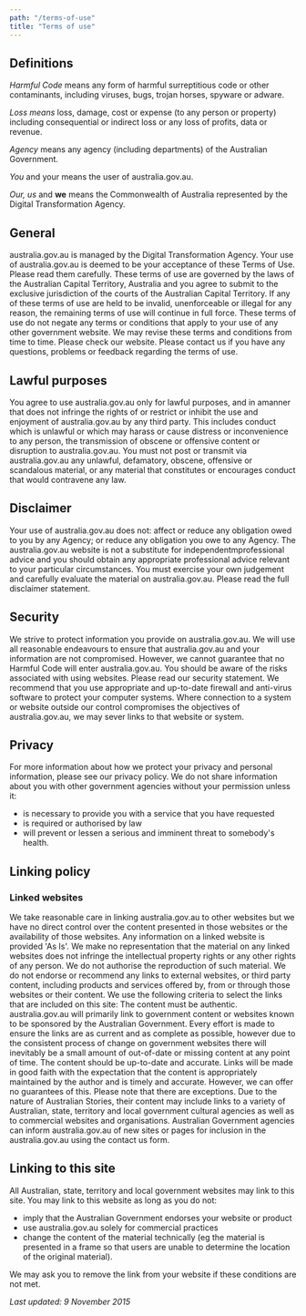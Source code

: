 ```yaml
---
path: "/terms-of-use"
title: "Terms of use"
---
```


## Definitions

_Harmful Code_ means any form of harmful surreptitious code or other
contaminants, including viruses, bugs, trojan horses, spyware or adware.

_Loss means_ loss, damage, cost or expense (to any person or property)
including consequential or indirect loss or any loss of profits, data or
revenue.

_Agency_ means any agency (including departments) of the Australian Government.

_You_ and your means the user of australia.gov.au.

_Our, us_ and <strong>we</strong> means the Commonwealth of Australia represented by the
Digital Transformation Agency.

## General

australia.gov.au is managed by the Digital Transformation Agency. Your
use of australia.gov.au is deemed to be your acceptance of these Terms
of Use. Please read them carefully. These terms of use are governed by
the laws of the Australian Capital Territory, Australia and you agree to
submit to the exclusive jurisdiction of the courts of the Australian
Capital Territory. If any of these terms of use are held to be invalid,
unenforceable or illegal for any reason, the remaining terms of use will
continue in full force. These terms of use do not negate any terms or
conditions that apply to your use of any other government website. We
may revise these terms and conditions from time to time. Please check
our website. Please contact us if you have any questions, problems or
feedback regarding the terms of use.

## Lawful purposes

You agree to use australia.gov.au only for lawful purposes, and in amanner that does not infringe the rights of or restrict or inhibit the
use and enjoyment of australia.gov.au by any third party. This includes
conduct which is unlawful or which may harass or cause distress or
inconvenience to any person, the transmission of obscene or offensive
content or disruption to australia.gov.au. You must not post or transmit
via australia.gov.au any unlawful, defamatory, obscene, offensive or
scandalous material, or any material that constitutes or encourages
conduct that would contravene any law.

## Disclaimer

Your use of australia.gov.au does not: affect or reduce any obligation
owed to you by any Agency; or reduce any obligation you owe to any
Agency. The australia.gov.au website is not a substitute for independentmprofessional advice and you should obtain any appropriate professional
advice relevant to your particular circumstances. You must exercise your
own judgement and carefully evaluate the material on australia.gov.au.
Please read the full disclaimer statement.

## Security

We strive to protect information you provide on australia.gov.au. We
will use all reasonable endeavours to ensure that australia.gov.au and
your information are not compromised. However, we cannot guarantee that
no Harmful Code will enter australia.gov.au. You should be aware of the
risks associated with using websites. Please read our security
statement. We recommend that you use appropriate and up-to-date firewall
and anti-virus software to protect your computer systems. Where
connection to a system or website outside our control compromises the
objectives of australia.gov.au, we may sever links to that website or
system.

## Privacy

For more information about how we protect your privacy and personal
information, please see our privacy policy.
We do not share information
about you with other government agencies without your permission unless
it:

-   is necessary to provide you with a service that you have requested
-   is required or authorised by law
-   will prevent or lessen a serious and imminent threat to somebody's health.

## Linking policy

### Linked websites

We take reasonable care in linking australia.gov.au to other websites but we have no direct control over the content presented in those websites or the availability of those websites. Any information on a linked website is provided 'As Is'.
We make no representation that the material on any linked websites does not infringe the intellectual property rights or any other rights of any person. We do not authorise the reproduction of such material.
We do not endorse or recommend any links to external websites, or third party content, including products and services offered by, from or through those websites or their content.
We use the following criteria to select the links that are included on this site:
The content must be authentic. australia.gov.au will primarily link to government content or websites known to be sponsored by the Australian Government. Every effort is made to ensure the links are as current and as complete as possible, however due to the consistent process of change on government websites there will inevitably be a small amount of out-of-date or missing content at any point of time.
The content should be up-to-date and accurate. Links will be made in good faith with the expectation that the content is appropriately maintained by the author and is timely and accurate. However, we can offer no guarantees of this.
Please note that there are exceptions. Due to the nature of Australian Stories, their content may include links to a variety of Australian, state, territory and local government cultural agencies as well as to commercial websites and organisations.
Australian Government agencies can inform australia.gov.au of new sites or pages for inclusion in the australia.gov.au using the contact us form.

## Linking to this site

All Australian, state, territory and local government websites may link to this site.
You may link to this website as long as you do not:

-   imply that the Australian Government endorses your website or product
-   use australia.gov.au solely for commercial practices
-   change the content of the material technically (eg the material is presented in a frame so that users are unable to determine the location of the original material).

We may ask you to remove the link from your website if these conditions are not met.

<em>Last updated: 9 November 2015</em>

